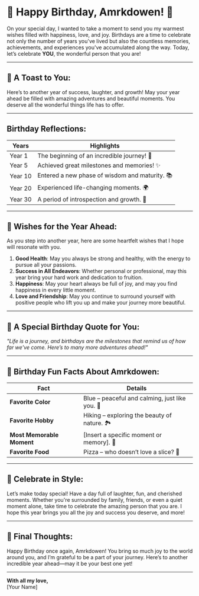 # 🎉 Happy Birthday, Amrkdowen! 🎉

On your special day, I wanted to take a moment to send you my warmest wishes filled with happiness, love, and joy. Birthdays are a time to celebrate not only the number of years you've lived but also the countless memories, achievements, and experiences you've accumulated along the way. Today, let’s celebrate **YOU**, the wonderful person that you are!

---

## 🌟 A Toast to You:

Here’s to another year of success, laughter, and growth! May your year ahead be filled with amazing adventures and beautiful moments. You deserve all the wonderful things life has to offer.

---

## Birthday Reflections:

| **Years** | **Highlights**                        |
|-----------|---------------------------------------|
| Year 1    | The beginning of an incredible journey! 🌱  |
| Year 5    | Achieved great milestones and memories! ✨  |
| Year 10   | Entered a new phase of wisdom and maturity. 📚 |
| Year 20   | Experienced life-changing moments. 🌍  |
| Year 30   | A period of introspection and growth. 🌸  |

---

## 💫 Wishes for the Year Ahead:

As you step into another year, here are some heartfelt wishes that I hope will resonate with you.

1. **Good Health**: May you always be strong and healthy, with the energy to pursue all your passions.
2. **Success in All Endeavors**: Whether personal or professional, may this year bring your hard work and dedication to fruition.
3. **Happiness**: May your heart always be full of joy, and may you find happiness in every little moment.
4. **Love and Friendship**: May you continue to surround yourself with positive people who lift you up and make your journey more beautiful.

---

## 💌 A Special Birthday Quote for You:

_"Life is a journey, and birthdays are the milestones that remind us of how far we've come. Here’s to many more adventures ahead!"_

---

## 🎁 Birthday Fun Facts About Amrkdowen:

| **Fact**                        | **Details**                                |
|----------------------------------|--------------------------------------------|
| **Favorite Color**              | Blue – peaceful and calming, just like you. 🌊 |
| **Favorite Hobby**              | Hiking – exploring the beauty of nature. 🏞️ |
| **Most Memorable Moment**       | [Insert a specific moment or memory]. 💖    |
| **Favorite Food**               | Pizza – who doesn’t love a slice? 🍕      |

---

## 🎉 Celebrate in Style:

Let’s make today special! Have a day full of laughter, fun, and cherished moments. Whether you're surrounded by family, friends, or even a quiet moment alone, take time to celebrate the amazing person that you are. I hope this year brings you all the joy and success you deserve, and more!

---

## 🎂 Final Thoughts:

Happy Birthday once again, Amrkdowen! You bring so much joy to the world around you, and I’m grateful to be a part of your journey. Here’s to another incredible year ahead—may it be your best one yet!

---

**With all my love,**  
[Your Name]
